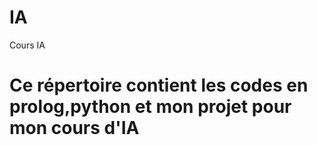 # IA
Cours IA 
# Ce répertoire contient les codes en prolog,python et mon projet pour mon cours d'IA 
